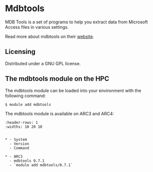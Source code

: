 # Mdbtools

MDB Tools is a set of programs to help you extract data from Microsoft Access files in various settings.

Read more about mdbtools on their [website](https://github.com/brianb/mdbtools/).



## Licensing 

Distributed under a GNU GPL license.



## The mdbtools module on the HPC

The mdbtools module can be loaded into your environment with the following command:

```bash
$ module add mdbtools
```

The mdbtools module is available on ARC3 and ARC4:

```{list-table}
:header-rows: 1
:widths: 10 20 10


* - System
  - Version
  - Command

* - ARC3
  - mdbtools 0.7.1
  - `module add mdbtools/0.7.1`

```